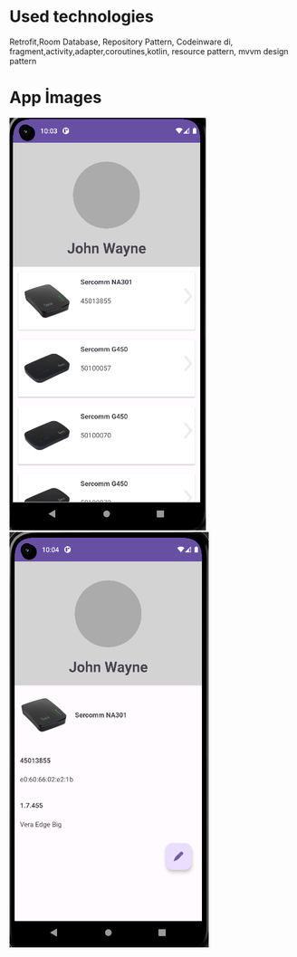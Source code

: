 # Used technologies

Retrofit,Room Database, Repository Pattern, Codeinware di, fragment,activity,adapter,coroutines,kotlin, resource pattern, mvvm design pattern

# App İmages
![alt text](https://github.com/ibrahimaydindev/EzloCase/blob/main/homeSS.png)
![alt text](https://github.com/ibrahimaydindev/EzloCase/blob/main/detailSS.png)


